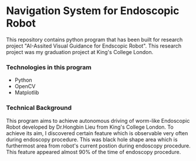 # Navigation System for Endoscopic Robot

This repository contains python program that has been built for research project "AI-Assited Visual Guidance for Endscopic Robot". This research project was my graduation project at King's College London. 

### Technologies in this program
- Python
- OpenCV
- Matplotlib

### Technical Background
This program aims to achieve autonomous driving of worm-like Endoscopic Robot developed by Dr.Hongbin Lieu from King's College London. To achieve its aim, I discovered certain feature which is observable very often during endoscopy procedure. This was black hole shape area which is furthermost area from robot's current postion during endoscopy procedure. This feature appeared almost 90% of the time of endoscopy procedure.
